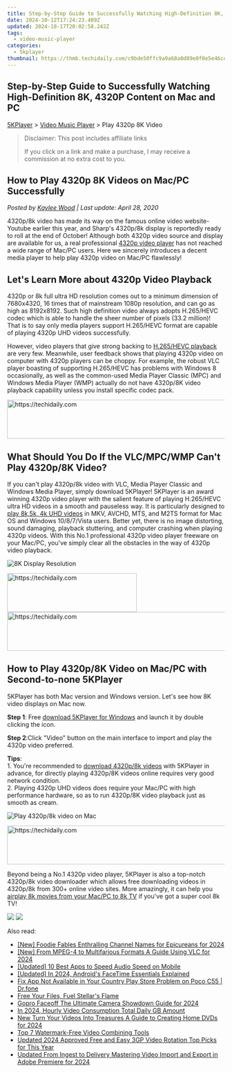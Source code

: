 ```yaml
---
title: Step-by-Step Guide to Successfully Watching High-Definition 8K, 4320P Content on Mac and PC
date: 2024-10-12T17:24:23.409Z
updated: 2024-10-17T20:02:58.242Z
tags:
  - video-music-player
categories:
  - 5kplayer
thumbnail: https://thmb.techidaily.com/c9bde50ffc9a9a68a0d89e0f0e5e46cd2e144cb4ea5d9637c925f68f1f756db1.jpg
---
```


## Step-by-Step Guide to Successfully Watching High-Definition 8K, 4320P Content on Mac and PC

[5KPlayer](https://tools.techidaily.com/5kplayer/products/) \> [Video Music Player](https://tools.techidaily.com/5kplayer/video-music-player/) \> Play 4320p 8K Video

>  Disclaimer: This post includes affiliate links
>
>  If you click on a link and make a purchase, I may receive a commission at no extra cost to you.
>

## How to Play 4320p 8K Videos on Mac/PC Successfully

 _Posted by [Kaylee Wood](https://www.quora.com/profile/Amanda-Hu-21) | Last update: April 28, 2020_ 

4320p/8k video has made its way on the famous online video website-Youtube earlier this year, and Sharp's 4320p/8k display is reportedly ready to roll at the end of October! Although both 4320p video source and display are available for us, a real professional [4320p video player](https://tools.techidaily.com/5kplayer/products/) has not reached a wide range of Mac/PC users. Here we sincerely introduces a decent media player to help play 4320p video on Mac/PC flawlessly!

## Let's Learn More about 4320p Video Playback

4320p or 8k full ultra HD resolution comes out to a minimum dimension of 7680x4320, 16 times that of mainstream 1080p resolution, and can go as high as 8192x8192\. Such high definition video always adopts H.265/HEVC codec which is able to handle the sheer number of pixels (33.2 million)! That is to say only media players support H.265/HEVC format are capable of playing 4320p UHD videos successfully.

 However, video players that give strong backing to [H.265/HEVC playback](https://tools.techidaily.com/5kplayer/video-music-player/) are very few. Meanwhile, user feedback shows that playing 4320p video on computer with 4320p players can be choppy. For example, the robust VLC player boasting of supporting H.265/HEVC has problems with Windows 8 occasionally, as well as the common-used Media Player Classic (MPC) and Windows Media Player (WMP) actually do not have 4320p/8K video playback capability unless you install specific codec pack.

<!-- affiliate ads begin -->
<a href="https://aligracehair.sjv.io/c/5597632/1938750/19272" target="_top" id="1938750">
  <img src="//a.impactradius-go.com/display-ad/19272-1938750" border="0" alt="https://techidaily.com" width="728" height="90"/>
</a>
<img height="0" width="0" src="https://aligracehair.sjv.io/i/5597632/1938750/19272" style="position:absolute;visibility:hidden;" border="0" />
<!-- affiliate ads end -->

## What Should You Do If the VLC/MPC/WMP Can't Play 4320p/8K Video?

If you can't play 4320p/8k video with VLC, Media Player Classic and Windows Media Player, simply download 5KPlayer! 5KPlayer is an award winning 4320p video player with the salient feature of playing H.265/HEVC ultra HD videos in a smooth and pauseless way. It is particularly designed to [play 8k,5k, 4k UHD videos](https://tools.techidaily.com/5kplayer/video-music-player/) in MKV, AVCHD, MTS, and M2TS format for Mac OS and Windows 10/8/7/Vista users. Better yet, there is no image distorting, sound damaging, playback stuttering, and computer crashing when playing 4320p videos. With this No.1 professional 4320p video player freeware on your Mac/PC, you've simply clear all the obstacles in the way of 4320p video playback. 

![8K Display Resolution](https://www.5kplayer.com/video-music-player/img/8k-display-resolution.jpg) 

<!-- affiliate ads begin -->
<a href="https://laganoo.pxf.io/c/5597632/1521325/16446" target="_top" id="1521325">
  <img src="//a.impactradius-go.com/display-ad/16446-1521325" border="0" alt="https://techidaily.com" width="300" height="90"/>
</a>
<img height="0" width="0" src="https://laganoo.pxf.io/i/5597632/1521325/16446" style="position:absolute;visibility:hidden;" border="0" />
<!-- affiliate ads end -->

<!-- affiliate ads begin -->
<a href="https://aligracehair.sjv.io/c/5597632/1925549/19272" target="_top" id="1925549">
  <img src="//a.impactradius-go.com/display-ad/19272-1925549" border="0" alt="https://techidaily.com" width="728" height="90"/>
</a>
<img height="0" width="0" src="https://aligracehair.sjv.io/i/5597632/1925549/19272" style="position:absolute;visibility:hidden;" border="0" />
<!-- affiliate ads end -->

## How to Play 4320p/8K Video on Mac/PC with Second-to-none 5KPlayer

5KPlayer has both Mac version and Windows version. Let's see how 8K video displays on Mac now. 

**Step 1**: Free [download 5KPlayer for Windows](https://tools.techidaily.com/5kplayer/products/) and launch it by double clicking the icon. 

**Step 2**:Click "Video" button on the main interface to import and play the 4320p video preferred. 

**Tips**:   
 1\. You're recommended to [download 4320p/8k videos](https://tools.techidaily.com/5kplayer/youtube-download/) with 5KPlayer in advance, for directly playing 4320p/8K videos online requires very good network condition.  
2\. Playing 4320p UHD videos does require your Mac/PC with high performance hardware, so as to run 4320p/8K video playback just as smooth as cream.

![Play 4320p/8k video on Mac](https://www.5kplayer.com/video-music-player/img/play-8k-movies-on-mac.jpg) 

<!-- affiliate ads begin -->
<a href="https://aligracehair.sjv.io/c/5597632/2016148/19272" target="_top" id="2016148">
  <img src="//a.impactradius-go.com/display-ad/19272-2016148" border="0" alt="https://techidaily.com" width="728" height="90"/>
</a>
<img height="0" width="0" src="https://aligracehair.sjv.io/i/5597632/2016148/19272" style="position:absolute;visibility:hidden;" border="0" />
<!-- affiliate ads end -->

Beyond being a No.1 4320p video player, 5KPlayer is also a top-notch 4320p/8k video downloader which allows free downloading videos in 4320p/8k from 300+ online video sites. More amazingly, it can help you [airplay 8k movies from your Mac/PC to 8k TV](https://tools.techidaily.com/5kplayer/airplay/) if you've got a super cool 8k TV! 

[![](https://www.5kplayer.com/video-music-player/../button/freedownbackmac.png)](https://tools.techidaily.com/5kplayer/products/) [![](https://www.5kplayer.com/video-music-player/../button/freedownwhitewin.png)](https://tools.techidaily.com/5kplayer/products/)

<ins class="adsbygoogle"
     style="display:block"
     data-ad-format="autorelaxed"
     data-ad-client="ca-pub-7571918770474297"
     data-ad-slot="1223367746"></ins>

<ins class="adsbygoogle"
     style="display:block"
     data-ad-client="ca-pub-7571918770474297"
     data-ad-slot="8358498916"
     data-ad-format="auto"
     data-full-width-responsive="true"></ins>

<span class="atpl-alsoreadstyle">Also read:</span>
<div><ul>
<li><a href="https://eaxpv-info.techidaily.com/new-foodie-fables-enthralling-channel-names-for-epicureans-for-2024/"><u>[New] Foodie Fables Enthralling Channel Names for Epicureans for 2024</u></a></li>
<li><a href="https://fox-hovers.techidaily.com/new-from-mpeg-4-to-multifarious-formats-a-guide-using-vlc-for-2024/"><u>[New] From MPEG-4 to Multifarious Formats A Guide Using VLC for 2024</u></a></li>
<li><a href="https://extra-lessons.techidaily.com/updated-10-best-apps-to-speed-audio-speed-on-mobile/"><u>[Updated] 10 Best Apps to Speed Audio Speed on Mobile</u></a></li>
<li><a href="https://digital-screen-recording.techidaily.com/updated-in-2024-androids-facetime-essentials-explained/"><u>[Updated] In 2024, Android's FaceTime Essentials Explained</u></a></li>
<li><a href="https://howto.techidaily.com/fix-app-not-available-in-your-country-play-store-problem-on-poco-c55-drfone-by-drfone-fix-android-problems-fix-android-problems/"><u>Fix App Not Available in Your Country Play Store Problem on Poco C55 | Dr.fone</u></a></li>
<li><a href="https://data-wizards.techidaily.com/free-your-files-fuel-stellars-flame/"><u>Free Your Files, Fuel Stellar's Flame</u></a></li>
<li><a href="https://some-knowledge.techidaily.com/gopro-faceoff-the-ultimate-camera-showdown-guide-for-2024/"><u>Gopro Faceoff The Ultimate Camera Showdown Guide for 2024</u></a></li>
<li><a href="https://some-techniques.techidaily.com/in-2024-hourly-video-consumption-total-daily-gb-amount/"><u>In 2024, Hourly Video Consumption Total Daily GB Amount</u></a></li>
<li><a href="https://video-ai-editor.techidaily.com/new-turn-your-videos-into-treasures-a-guide-to-creating-home-dvds-for-2024/"><u>New Turn Your Videos Into Treasures A Guide to Creating Home DVDs for 2024</u></a></li>
<li><a href="https://video-ai-editor.techidaily.com/top-7-watermark-free-video-combining-tools/"><u>Top 7 Watermark-Free Video Combining Tools</u></a></li>
<li><a href="https://video-ai-editor.techidaily.com/updated-2024-approved-free-and-easy-3gp-video-rotation-top-picks-for-this-year/"><u>Updated 2024 Approved Free and Easy 3GP Video Rotation Top Picks for This Year</u></a></li>
<li><a href="https://video-ai-editor.techidaily.com/updated-from-ingest-to-delivery-mastering-video-import-and-export-in-adobe-premiere-for-2024/"><u>Updated From Ingest to Delivery Mastering Video Import and Export in Adobe Premiere for 2024</u></a></li>
</ul></div>

